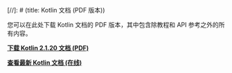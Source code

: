 [//]: # (title: Kotlin 文档 (PDF 版本))

您可以在此处下载 Kotlin 文档的 PDF 版本，其中包含除教程和 API 参考之外的所有内容。

**[下载 Kotlin 2.1.20 文档 (PDF)](https://kotlinlang.org/docs/kotlin-reference.pdf)**

**[查看最新 Kotlin 文档 (在线)](home.topic)**